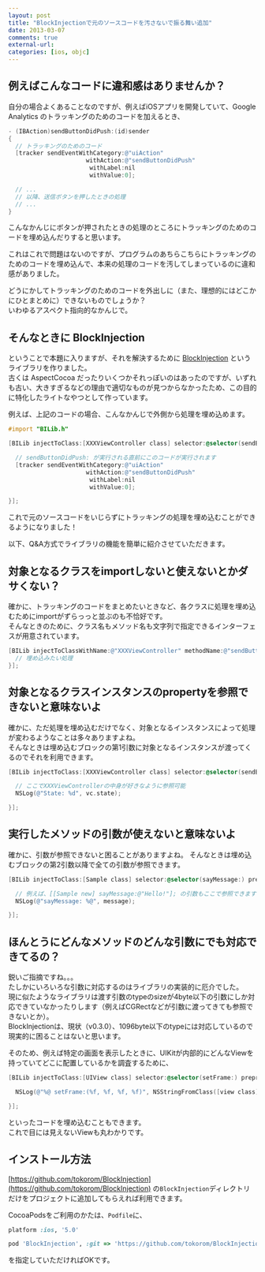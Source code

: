 ```yaml
---
layout: post
title: "BlockInjectionで元のソースコードを汚さないで振る舞い追加"
date: 2013-03-07
comments: true
external-url: 
categories: [ios, objc]
---
```


## 例えばこんなコードに違和感はありませんか？

自分の場合よくあることなのですが、例えばiOSアプリを開発していて、Google Analytics のトラッキングのためのコードを加えるとき、

``` objective-c
- (IBAction)sendButtonDidPush:(id)sender
{
  // トラッキングのためのコード
  [tracker sendEventWithCategory:@"uiAction"
                      withAction:@"sendButtonDidPush"
                       withLabel:nil
                       withValue:0];

  // ...
  // 以降、送信ボタンを押したときの処理
  // ...
}
```

こんなかんじにボタンが押されたときの処理のところにトラッキングのためのコードを埋め込んだりすると思います。

これはこれで問題はないのですが、プログラムのあちらこちらにトラッキングのためのコードを埋め込んで、本来の処理のコードを汚してしまっているのに違和感がありました。

どうにかしてトラッキングのためのコードを外出しに（また、理想的にはどこかにひとまとめに）できないものでしょうか？  
いわゆるアスペクト指向的なかんじで。

## そんなときに BlockInjection

ということで本題に入りますが、それを解決するために [BlockInjection](https://github.com/tokorom/BlockInjection) というライブラリを作りました。  
古くは AspectCocoa だったりいくつかそれっぽいのはあったのですが、いずれも古い、大きすぎるなどの理由で適切なものが見つからなかったため、この目的に特化したライトなやつとして作っています。

例えば、上記のコードの場合、こんなかんじで外側から処理を埋め込めます。

<!-- more -->

``` objective-c
#import "BILib.h"

[BILib injectToClass:[XXXViewController class] selector:@selector(sendButtonDidPush:) preprocess:^{

  // sendButtonDidPush: が実行される直前にこのコードが実行されます
  [tracker sendEventWithCategory:@"uiAction"
                      withAction:@"sendButtonDidPush"
                       withLabel:nil
                       withValue:0];

}];
```

これで元のソースコードをいじらずにトラッキングの処理を埋め込むことができるようになりました！

以下、Q&A方式でライブラリの機能を簡単に紹介させていただきます。

## 対象となるクラスをimportしないと使えないとかダサくない？

確かに、トラッキングのコードをまとめたいときなど、各クラスに処理を埋め込むためにimportがずらっっと並ぶのも不恰好です。  
そんなときのために、クラス名もメソッド名も文字列で指定できるインターフェスが用意されています。

``` objective-c
[BILib injectToClassWithName:@"XXXViewController" methodName:@"sendButtonDidPush:" preprocess:^{
  // 埋め込みたい処理
}];
```

## 対象となるクラスインスタンスのpropertyを参照できないと意味ないよ

確かに、ただ処理を埋め込むだけでなく、対象となるインスタンスによって処理が変わるようなことは多々ありますよね。  
そんなときは埋め込むブロックの第1引数に対象となるインスタンスが渡ってくるのでそれを利用できます。

``` objective-c
[BILib injectToClass:[XXXViewController class] selector:@selector(sendButtonDidPush:) preprocess:^(XXXViewController* vc){

  // ここでXXXViewControllerの中身が好きなように参照可能
  NSLog(@"State: %d", vc.state);

}];
```

## 実行したメソッドの引数が使えないと意味ないよ

確かに、引数が参照できないと困ることがありますよね。
そんなときは埋め込むブロックの第2引数以降で全ての引数が参照できます。

``` objective-c
[BILib injectToClass:[Sample class] selector:@selector(sayMessage:) preprocess:^(Sample* sample, NSString* message){

  // 例えば、[[Sample new] sayMessage:@"Hello!"]; の引数もここで参照できます
  NSLog(@"sayMessage: %@", message);

}];
```

## ほんとうにどんなメソッドのどんな引数にでも対応できてるの？

鋭いご指摘ですね。。。  
たしかにいろいろな引数に対応するのはライブラリの実装的に厄介でした。  
現に似たようなライブラリは渡す引数のtypeのsizeが4byte以下の引数にしか対応できていなかったりします（例えばCGRectなどが引数に渡ってきても参照できないとか）。  
BlockInjectionは、現状（v0.3.0）、1096byte以下のtypeには対応しているので現実的に困ることはないと思います。  

そのため、例えば特定の画面を表示したときに、UIKitが内部的にどんなViewを持っていてどこに配置しているかを調査するために、

``` objective-c
[BILib injectToClass:[UIView class] selector:@selector(setFrame:) preprocess:^(UIView* view, CGRect frame){

  NSLog(@"%@ setFrame:(%f, %f, %f, %f)", NSStringFromClass([view class]), frame.origin.x, frame.origin.y, frame.size.width, frame.size.height);

}];
```

といったコードを埋め込むこともできます。  
これで目には見えないViewも丸わかりです。

## インストール方法

[https://github.com/tokorom/BlockInjection](https://github.com/tokorom/BlockInjection)
の`BlockInjection`ディレクトリだけをプロジェクトに追加してもらえれば利用できます。


CocoaPodsをご利用のかたは、`Podfile`に、

``` ruby
platform :ios, '5.0'

pod 'BlockInjection', :git => 'https://github.com/tokorom/BlockInjection.git'
```

を指定していただければOKです。
